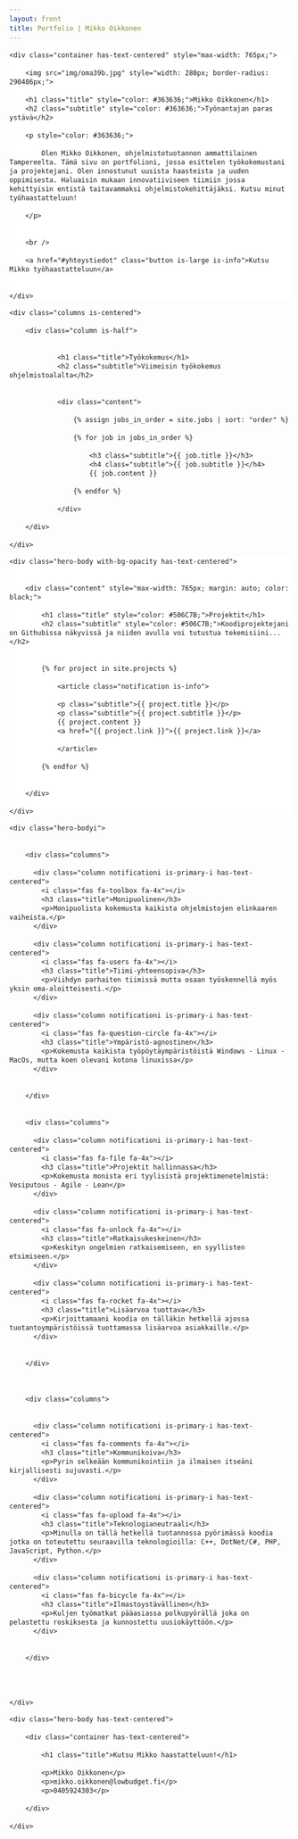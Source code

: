 ```yaml
---
layout: front
title: Portfolio | Mikko Oikkonen
---
```




<section class="hero is-primary is-fullheight-with-navbar" style="background: #ffffff url('img/coffee-background.jpg') no-repeat scroll center 40%; background-size: cover;">

  
  <div class="hero-body with-bg-opacity">

	<div class="container has-text-centered" style="max-width: 765px;">
      	
      	<img src="img/oma39b.jpg" style="width: 280px; border-radius: 290486px;">
		
      	<h1 class="title" style="color: #363636;">Mikko Oikkonen</h1>
      	<h2 class="subtitle" style="color: #363636;">Työnantajan paras ystävä</h2>
    
      	<p style="color: #363636;">

      		Olen Mikko Oikkonen, ohjelmistotuotannon ammattilainen Tampereelta. Tämä sivu on portfolioni, jossa esittelen työkokemustani ja projektejani. Olen innostunut uusista haasteista ja uuden oppimisesta. Haluaisin mukaan innovatiiviseen tiimiin jossa kehittyisin entistä taitavammaksi ohjelmistokehittäjäksi. Kutsu minut työhaastatteluun!

		</p>


      	<br />

      	<a href="#yhteystiedot" class="button is-large is-info">Kutsu Mikko työhaastatteluun</a>


    </div>
  
  </div>




</section>




<section class="section" id="kokemus">


	<div class="columns is-centered">

		<div class="column is-half">
		  
		      
		      	<h1 class="title">Työkokemus</h1>
		      	<h2 class="subtitle">Viimeisin työkokemus ohjelmistoalalta</h2>
		    

		      	<div class="content">

					{% assign jobs_in_order = site.jobs | sort: "order" %}

					{% for job in jobs_in_order %}

						<h3 class="subtitle">{{ job.title }}</h3>
						<h4 class="subtitle">{{ job.subtitle }}</h4>
						{{ job.content }}

					{% endfor %}      	

				</div>

		</div>

	</div>

  
</section>


  



<section id="projektit" class="hero is-primary is-fullheight" style="background: #ffffff url('img/code-background.jpg') no-repeat scroll center 40%; background-size: cover;">

  
	<div class="hero-body with-bg-opacity has-text-centered">


		<div class="content" style="max-width: 765px; margin: auto; color: black;">

	      	<h1 class="title" style="color: #506C7B;">Projektit</h1>
    	  	<h2 class="subtitle" style="color: #506C7B;">Koodiprojektejani on Githubissa näkyvissä ja niiden avulla voi tutustua tekemisiini...</h2>

			
			{% for project in site.projects %}

				<article class="notification is-info">

				<p class="subtitle">{{ project.title }}</p>
				<p class="subtitle">{{ project.subtitle }}</p>
				{{ project.content }}
				<a href="{{ project.link }}">{{ project.link }}</a>

				</article>

			{% endfor %}      	


   	 	</div>

	</div>

</section>





<section class="section heroi is-fullheighti">


	<div class="hero-bodyi">


		<div class="columns">

		  <div class="column notificationi is-primary-i has-text-centered">
		    <i class="fas fa-toolbox fa-4x"></i>
		    <h3 class="title">Monipuolinen</h3>
		    <p>Monipuolista kokemusta kaikista ohjelmistojen elinkaaren vaiheista.</p>
		  </div>

		  <div class="column notificationi is-primary-i has-text-centered">
		    <i class="fas fa-users fa-4x"></i>
		    <h3 class="title">Tiimi-yhteensopiva</h3>
		    <p>Viihdyn parhaiten tiimissä mutta osaan työskennellä myös yksin oma-aloitteisesti.</p>
		  </div>

		  <div class="column notificationi is-primary-i has-text-centered">
		    <i class="fas fa-question-circle fa-4x"></i>
		    <h3 class="title">Ympäristö-agnostinen</h3>
		    <p>Kokemusta kaikista työpöytäympäristöistä Windows - Linux - MacOs, mutta koen olevani kotona linuxissa</p>
		  </div>


		</div>


		<div class="columns">

		  <div class="column notificationi is-primary-i has-text-centered">
		    <i class="fas fa-file fa-4x"></i>
		    <h3 class="title">Projektit hallinnassa</h3>
		    <p>Kokemusta monista eri tyylisistä projektimenetelmistä: Vesiputous - Agile - Lean</p>
		  </div>

		  <div class="column notificationi is-primary-i has-text-centered">
		    <i class="fas fa-unlock fa-4x"></i>
		    <h3 class="title">Ratkaisukeskeinen</h3>
		    <p>Keskityn ongelmien ratkaisemiseen, en syyllisten etsimiseen.</p>
		  </div>

		  <div class="column notificationi is-primary-i has-text-centered">
		    <i class="fas fa-rocket fa-4x"></i>
		    <h3 class="title">Lisäarvoa tuottava</h3>
		    <p>Kirjoittamaani koodia on tälläkin hetkellä ajossa tuotantoympäristöissä tuottamassa lisäarvoa asiakkaille.</p>
		  </div>


		</div>



		<div class="columns">


		  <div class="column notificationi is-primary-i has-text-centered">
		    <i class="fas fa-comments fa-4x"></i>
		    <h3 class="title">Kommunikoiva</h3>
		    <p>Pyrin selkeään kommunikointiin ja ilmaisen itseäni kirjallisesti sujuvasti.</p>
		  </div>

		  <div class="column notificationi is-primary-i has-text-centered">
		    <i class="fas fa-upload fa-4x"></i>
		    <h3 class="title">Teknologianeutraali</h3>
		    <p>Minulla on tällä hetkellä tuotannossa pyörimässä koodia jotka on toteutettu seuraavilla teknologioilla: C++, DotNet/C#, PHP, JavaScript, Python.</p>
		  </div>

		  <div class="column notificationi is-primary-i has-text-centered">
		  	<i class="fas fa-bicycle fa-4x"></i>
		    <h3 class="title">Ilmastoystävällinen</h3>
		    <p>Kuljen työmatkat pääasiassa polkupyörällä joka on pelastettu roskiksesta ja kunnostettu uusiokäyttöön.</p>
		  </div>


		</div>




	</div>


</section>





<section class="section hero is-fullheight is-info " id="yhteystiedot">


	<div class="hero-body has-text-centered">

		<div class="container has-text-centered">

			<h1 class="title">Kutsu Mikko haastatteluun!</h1>

			<p>Mikko Oikkonen</p>
			<p>mikko.oikkonen@lowbudget.fi</p>
			<p>0405924303</p>

		</div>

	</div>

</section>






